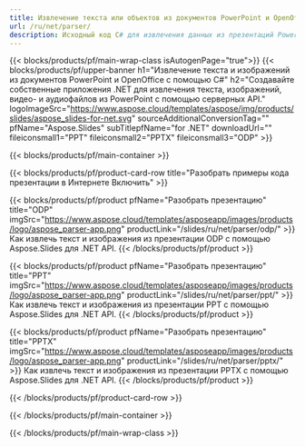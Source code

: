 ```yaml
---
title: Извлечение текста или объектов из документов PowerPoint и OpenOffice с помощью .NET
url: /ru/net/parser/
description: Исходный код C# для извлечения данных из презентаций PowerPoint и OpenOffice.
---
```


{{< blocks/products/pf/main-wrap-class isAutogenPage="true">}}
{{< blocks/products/pf/upper-banner h1="Извлечение текста и изображений из документов PowerPoint и OpenOffice с помощью C#" h2="Создавайте собственные приложения .NET для извлечения текста, изображений, видео- и аудиофайлов из PowerPoint с помощью серверных API." logoImageSrc="https://www.aspose.cloud/templates/aspose/img/products/slides/aspose_slides-for-net.svg" sourceAdditionalConversionTag="" pfName="Aspose.Slides" subTitlepfName="for .NET" downloadUrl="" fileiconsmall1="PPT" fileiconsmall2="PPTX" fileiconsmall3="ODP" >}}

{{< blocks/products/pf/main-container >}}

{{< blocks/products/pf/product-card-row title="Разобрать примеры кода презентации в Интернете Включить" >}}

{{< blocks/products/pf/product pfName="Разобрать презентацию" title="ODP" imgSrc="https://www.aspose.cloud/templates/asposeapp/images/products/logo/aspose_parser-app.png" productLink="/slides/ru/net/parser/odp/" >}}
Как извлечь текст и изображения из презентации ODP с помощью Aspose.Slides для .NET API.
{{< /blocks/products/pf/product >}}

{{< blocks/products/pf/product pfName="Разобрать презентацию" title="PPT" imgSrc="https://www.aspose.cloud/templates/asposeapp/images/products/logo/aspose_parser-app.png" productLink="/slides/ru/net/parser/ppt/" >}}
Как извлечь текст и изображения из презентации PPT с помощью Aspose.Slides для .NET API.
{{< /blocks/products/pf/product >}}

{{< blocks/products/pf/product pfName="Разобрать презентацию" title="PPTX" imgSrc="https://www.aspose.cloud/templates/asposeapp/images/products/logo/aspose_parser-app.png" productLink="/slides/ru/net/parser/pptx/" >}}
Как извлечь текст и изображения из презентации PPTX с помощью Aspose.Slides для .NET API.
{{< /blocks/products/pf/product >}}



{{< /blocks/products/pf/product-card-row >}}

{{< /blocks/products/pf/main-container >}}
    
{{< /blocks/products/pf/main-wrap-class >}}